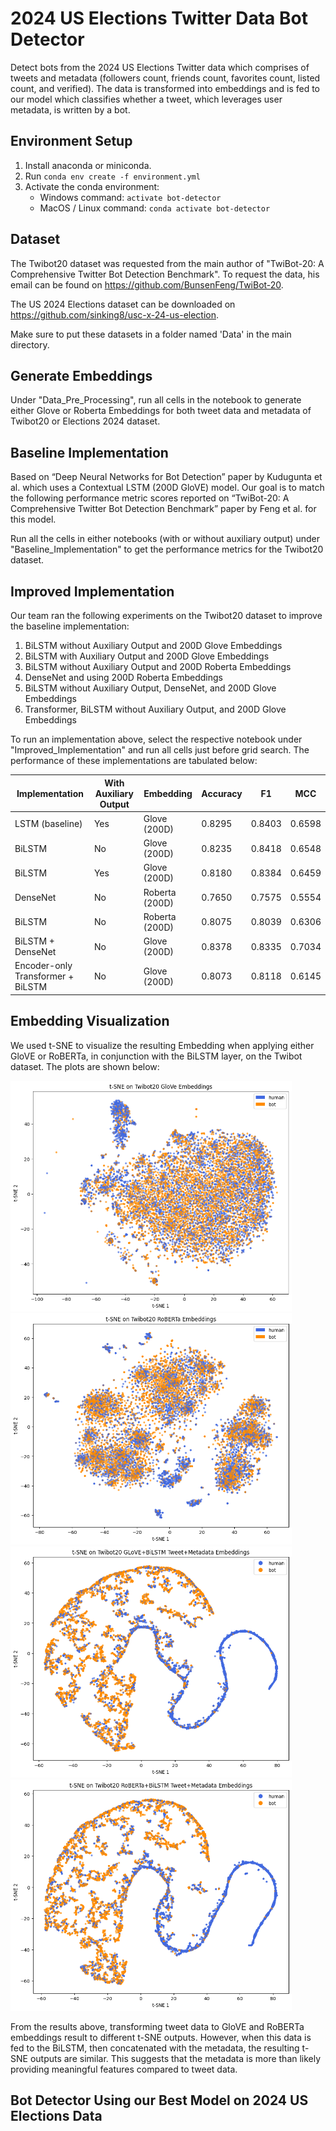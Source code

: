 # 2024 US Elections Twitter Data Bot Detector

Detect bots from the 2024 US Elections Twitter data which comprises of tweets and metadata (followers count, friends count, favorites count, listed count, and verified). The data is transformed into embeddings and is fed to our model which classifies whether a tweet, which leverages user metadata, is written by a bot.

## Environment Setup
1. Install anaconda or miniconda.
2. Run `conda env create -f environment.yml`
3. Activate the conda environment:
   - Windows command: `activate bot-detector` 
   - MacOS / Linux command: `conda activate bot-detector`

## Dataset
The Twibot20 dataset was requested from the main author of "TwiBot-20: A Comprehensive Twitter Bot Detection Benchmark". To request the data, his email can be found on https://github.com/BunsenFeng/TwiBot-20.

The US 2024 Elections dataset can be downloaded on https://github.com/sinking8/usc-x-24-us-election.

Make sure to put these datasets in a folder named 'Data' in the main directory.

## Generate Embeddings
Under "Data_Pre_Processing", run all cells in the notebook to generate either Glove or Roberta Embeddings for both tweet data and metadata of Twibot20 or Elections 2024 dataset.

## Baseline Implementation
Based on “Deep Neural Networks for Bot Detection” paper by Kudugunta et al. which uses a Contextual LSTM (200D GloVE) model. Our goal is to match the following performance metric scores reported on “TwiBot-20: A Comprehensive Twitter Bot Detection Benchmark” paper by Feng et al. for this model.

Run all the cells in either notebooks (with or without auxiliary output) under "Baseline_Implementation" to get the performance metrics for the Twibot20 dataset.

## Improved Implementation
Our team ran the following experiments on the Twibot20 dataset to improve the baseline implementation:
1. BiLSTM without Auxiliary Output and 200D Glove Embeddings
2. BiLSTM with Auxiliary Output and 200D Glove Embeddings
3. BiLSTM without Auxiliary Output and 200D Roberta Embeddings
4. DenseNet and using 200D Roberta Embeddings
5. BiLSTM without Auxiliary Output, DenseNet, and 200D Glove Embeddings
6. Transformer, BiLSTM without Auxiliary Output, and 200D Glove Embeddings

To run an implementation above, select the respective notebook under "Improved_Implementation" and run all cells just before grid search. The performance of these implementations are tabulated below:

| Implementation                    | With Auxiliary Output | Embedding        | Accuracy | F1     | MCC    |
|-----------------------------------|-----------------------|------------------|----------|--------|--------|
| LSTM (baseline)                   | Yes                   | Glove (200D)     | 0.8295   | 0.8403 | 0.6598 |
| BiLSTM                            | No                    | Glove (200D)     | 0.8235   | 0.8418 | 0.6548 |
| BiLSTM                            | Yes                   | Glove (200D)     | 0.8180   | 0.8384 | 0.6459 |
| DenseNet                          | No                    | Roberta (200D)   | 0.7650   | 0.7575 | 0.5554 |
| BiLSTM                            | No                    | Roberta (200D)   | 0.8075   | 0.8039 | 0.6306 |
| BiLSTM + DenseNet                 | No                    | Glove (200D)     | 0.8378   | 0.8335 | 0.7034 |
| Encoder-only Transformer + BiLSTM | No                    | Glove (200D)     | 0.8073   | 0.8118 | 0.6145 |

## Embedding Visualization
We used t-SNE to visualize the resulting Embedding when applying either GloVE or RoBERTa, in conjunction with the BiLSTM layer, on the Twibot dataset. The plots are shown below:

<img src="Images/tsne_glove.png" width="450" />
<img src="Images/tsne_roberta.png" width="450" />
<img src="Images/tsne_glove_lstm_tweet_meta.png" width="450" />
<img src="Images/tsne_roberta_lstm_tweet_meta.png" width="450" />

From the results above, transforming tweet data to GloVE and RoBERTa embeddings result to different t-SNE outputs. However, when this data is fed to the BiLSTM, then concatenated with the metadata, the resulting t-SNE outputs are similar. This suggests that the metadata is more than likely providing meaningful features compared to tweet data. 

## Bot Detector Using our Best Model on 2024 US Elections Data


 
